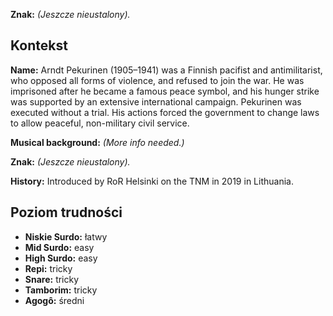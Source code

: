 **Znak:** *(Jeszcze nieustalony).*

## Kontekst

**Name:** Arndt Pekurinen (1905–1941) was a Finnish pacifist and antimilitarist,
who opposed all forms of violence, and refused to join the war. He was
imprisoned after he became a famous peace symbol, and his hunger strike was
supported by an extensive international campaign. Pekurinen was executed without
a trial. His actions forced the government to change laws to allow peaceful,
non-military civil service.

**Musical background:** *(More info needed.)*

**Znak:** *(Jeszcze nieustalony).*

**History:** Introduced by RoR Helsinki on the TNM in 2019 in Lithuania.

## Poziom trudności

* **Niskie Surdo:** łatwy
* **Mid Surdo:** easy
* **High Surdo:** easy
* **Repi:** tricky
* **Snare:** tricky
* **Tamborim:** tricky
* **Agogô:** średni
